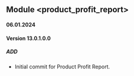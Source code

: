## Module <product_profit_report>

#### 06.01.2024
#### Version 13.0.1.0.0
##### ADD
- Initial commit for Product Profit Report.
